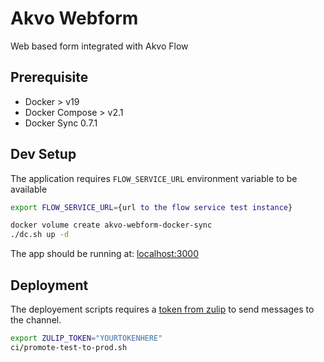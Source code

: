 # Akvo Webform

Web based form integrated with Akvo Flow

## Prerequisite
- Docker > v19
- Docker Compose > v2.1
- Docker Sync 0.7.1

## Dev Setup

The application requires `FLOW_SERVICE_URL` environment variable to be available
```bash
export FLOW_SERVICE_URL={url to the flow service test instance}
```

```bash
docker volume create akvo-webform-docker-sync
./dc.sh up -d
```

The app should be running at: [localhost:3000](http://localhost:3000)

## Deployment

The deployement scripts requires a [token from zulip](https://akvo.zulipchat.com/#settings/account-and-privacy) to send messages to the channel.

```bash
export ZULIP_TOKEN="YOURTOKENHERE"
ci/promote-test-to-prod.sh
```
